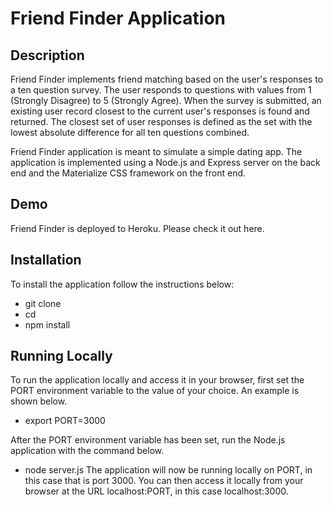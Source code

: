 # Friend Finder Application
## Description
Friend Finder implements friend matching based on the user's responses to a ten question survey. The user responds to questions with values from 1 (Strongly Disagree) to 5 (Strongly Agree). When the survey is submitted, an existing user record closest to the current user's responses is found and returned. The closest set of user responses is defined as the set with the lowest absolute difference for all ten questions combined.

Friend Finder application is meant to simulate a simple dating app. The application is implemented using a Node.js and Express server on the back end and the Materialize CSS framework on the front end.

## Demo
Friend Finder is deployed to Heroku. Please check it out here.

## Installation
To install the application follow the instructions below:

* git clone 
* cd 
* npm install

## Running Locally
To run the application locally and access it in your browser, first set the PORT environment variable to the value of your choice. An example is shown below.

* export PORT=3000

After the PORT environment variable has been set, run the Node.js application with the command below.

* node server.js
The application will now be running locally on PORT, in this case that is port 3000. You can then access it locally from your browser at the URL localhost:PORT, in this case localhost:3000.
